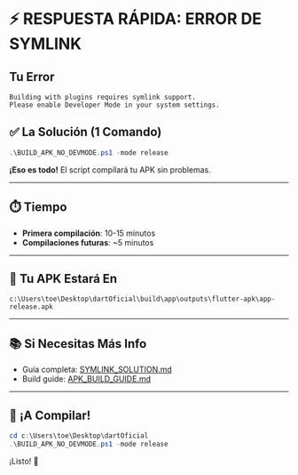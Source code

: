 # ⚡ RESPUESTA RÁPIDA: ERROR DE SYMLINK

## Tu Error

```
Building with plugins requires symlink support.
Please enable Developer Mode in your system settings.
```

## ✅ La Solución (1 Comando)

```powershell
.\BUILD_APK_NO_DEVMODE.ps1 -mode release
```

**¡Eso es todo!** El script compilará tu APK sin problemas.

---

## ⏱️ Tiempo

- **Primera compilación**: 10-15 minutos
- **Compilaciones futuras**: ~5 minutos

---

## 📍 Tu APK Estará En

```
c:\Users\toe\Desktop\dartOficial\build\app\outputs\flutter-apk\app-release.apk
```

---

## 📚 Si Necesitas Más Info

- Guía completa: [SYMLINK_SOLUTION.md](SYMLINK_SOLUTION.md)
- Build guide: [APK_BUILD_GUIDE.md](APK_BUILD_GUIDE.md)

---

## 🚀 ¡A Compilar!

```powershell
cd c:\Users\toe\Desktop\dartOficial
.\BUILD_APK_NO_DEVMODE.ps1 -mode release
```

¡Listo! 🎉
